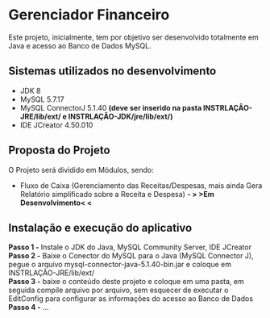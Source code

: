 # Gerenciador Financeiro

Este projeto, inicialmente, tem por objetivo ser desenvolvido totalmente em Java e acesso ao Banco de Dados MySQL.

## Sistemas utilizados no desenvolvimento
* JDK 8
* MySQL 5.7.17
* MySQL ConnectorJ 5.1.40 <b>(deve ser inserido na pasta INSTRLAÇÂO-JRE/lib/ext/ e INSTRLAÇÂO-JDK/jre/lib/ext/)</b>
* IDE JCreator 4.50.010

## Proposta do Projeto

O Projeto será dividido em Módulos, sendo:

* Fluxo de Caixa (Gerenciamento das Receitas/Despesas, mais ainda Gera Relatório simplificado sobre a Receita e Despesa) <b>- > >Em Desenvolvimento< < </b>



## Instalação e execução do aplicativo

<b>Passo 1 -</b> Instale o JDK do Java, MySQL Community Server, IDE JCreator<br>
<b>Passo 2 -</b> Baixe o Conector do MySQL para o Java (MySQL Connector J), pegue o arquivo mysql-connector-java-5.1.40-bin.jar e coloque em INSTRLAÇÂO-JRE/lib/ext/<br>
<b>Passo 3 -</b> baixe o conteúdo deste projeto e coloque em uma pasta, em seguida compile arquivo por arquivo, sem esquecer de executar o EditConfig para configurar as informações do acesso ao Banco de Dados<br>
<b>Passo 4 -</b> ...<br>
